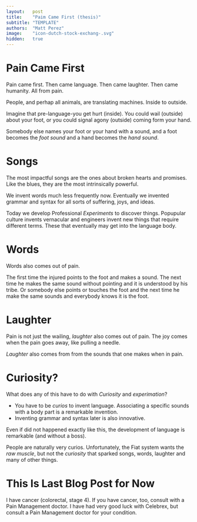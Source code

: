 ```yaml
---
layout:   post
title:    "Paim Came First (thesis)"
subtitle: "TEMPLATE"
authors:  "Matt Perez"
image:    "icon-dutch-stock-exchang-.svg"
hidden:   true
---
```


<div style='display:none; '>
 <p>Pain came first, thn came humanity</p>
</div>

<h1>Pain Came First</h1>
 <p>Pain came first. Then came language. Then came laughter. Then came humanity. All from pain.</p>

 <p>People, and perhap all animals, are translating machines. Inside to outside.</p>

 <p>Imagine that pre-language-you get hurt (inside). You could wail (outside) about your foot, or you could signal agony (outside) coming form your hand.</p>

 <p>Somebody else names your foot or your hand with a sound, and a foot becomes the <em>foot sound</em> and a hand becomes the <em>hand sound</em>.</p>

<h1>Songs</h1>
 <p>The most impactful songs are the ones about broken hearts and promises. Like the blues, they are the most intrinsically powerful.</p>

 <p>We invent words much less frequently now. Eventually we invented grammar and syntax for all sorts of suffering, joys, and ideas.</p>
 
 <p>Today we develop Professional <em>Experiments</em> to discover things. Popupular culture invents vernacular and engineers invent new things that require different terms. These that eventually may get into the language body.</p>

<h1>Words</h1>
 <p>Words also comes out of pain.</p>
 
 <p>The first time the injured points to the foot and makes a sound. The next time he makes the same sound without pointing and it is understood by his tribe. Or somebody else points or touches the foot and the next time he make the same sounds and everybody knows it is the foot.</p>

<h1>Laughter</h1>
 <p>Pain is not just the wailing, <em>laughter</em> also comes out of pain. The joy comes when the pain goes away, like pulling a needle.</p>
 <p><em>Laughter</em> also comes from from the sounds that one makes when in pain.</p>

<h1>Curiosity?</h1>
 <p>What does any of this have to do with <em>Curiosity</em> and <em>experimation</em>?</p>
 <p>
  <ul>
   <li>You have to be <em>curios</em> to invent language. Associating a specific sounds with a body part is a remarkable invention.</li>
   <li>Inventing grammar and syntax later is also innovative.</li>
  </ul>

 <p>Even if did not happened exactly like this, the development of language is remarkable (and without a boss).</p>

 <p>People are naturally very curios. Unfortunately, the Fiat system wants the <em>raw muscle</em>, but not the <em>curiosity</em> that sparked songs, words, laughter and many of other things.</p>

<h1>This Is Last Blog Post for Now</h1>
 <p>I have cancer (colorectal, stage 4). If you have cancer, too, consult with a Pain Management doctor. I have had very good luck with Celebrex, but consult a Pain Management doctor for your condition.</p>
 </ul>